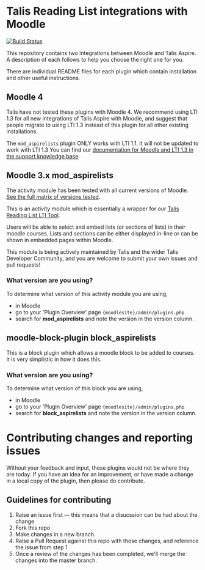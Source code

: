 # Talis Reading List integrations with Moodle

[![Build Status](https://travis-ci.org/talis/aspire-moodle-integration.svg?branch=master)](https://travis-ci.org/talis/aspire-moodle-integration)

This repository contains two integrations between Moodle and Talis Aspire. A description of each follows to help you choose the right one for you.

There are individual README files for each plugin which contain installation and other useful instructions.

## Moodle 4

Talis have not tested these plugins with Moodle 4.  We recommend using LTI 1.3 for all new integrations of Talis Aspire with Moodle, and suggest that people migrate to using LTI 1.3 instead of this plugin for all other existing installations.

The `mod_aspirelists` plugin ONLY works with LTI 1.1. It will not be updated to work with LTI 1.3
You can find our [documentation for Moodle and LTI 1.3 in the support knowledge base](https://support.talis.com/hc/en-us/articles/5519648821149-Talis-Aspire-LTI-1-3-Moodle-Set-Up-Instructions)

## Moodle 3.x mod_aspirelists

The activity module has been tested with all current versions of Moodle. [See the full matrix of versions tested](https://travis-ci.org/talis/aspire-moodle-integration).

This is an activity module which is essentially a wrapper for our [Talis Reading List LTI Tool](http://knowledge.talis.com/articles/tarl-lti/).

Users will be able to select and embed lists (or sections of lists) in their moodle courses. Lists and sections can be either displayed in-line or can be shown in embedded pages within Moodle.

This module is being actively maintained by Talis and the wider Talis Developer Community, and you are welcome to submit your own issues and pull requests!

### What version are you using?
To determine what version of this activity module you are using, 

* in Moodle
* go to your 'Plugin Overview' page `{moodlesite}/admin/plugins.php`
* search for **mod_aspirelists** and note the version in the version column.

## moodle-block-plugin block_aspirelists

This is a block plugin which allows a moodle block to be added to courses. It is very simplistic in how it does this.

### What version are you using?
To determine what version of this block you are using, 

* in Moodle
* go to your 'Plugin Overview' page `{moodlesite}/admin/plugins.php`
* search for **block_aspirelists** and note the version in the version column.

# Contributing changes and reporting issues

Without your feedback and input, these plugins would not be where they are today. If you have an idea for an improvement, or have made a change in a local copy of the plugin, then please do contribute.

## Guidelines for contributing

1. Raise an issue first — this means that a disucssion can be had about the change
1. Fork this repo
1. Make changes in a new branch.
1. Raise a Pull Request against this repo with those changes, and reference the issue from step 1
1. Once a review of the changes has been completed, we'll merge the changes into the master branch.
